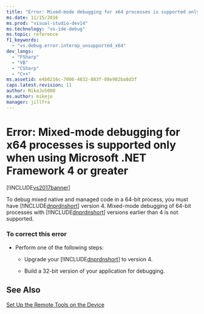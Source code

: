 ```yaml
---
title: "Error: Mixed-mode debugging for x64 processes is supported only when using Microsoft .NET Framework 4 or greater | Microsoft Docs"
ms.date: 11/15/2016
ms.prod: "visual-studio-dev14"
ms.technology: "vs-ide-debug"
ms.topic: reference
f1_keywords: 
  - "vs.debug.error.interop_unsupported_x64"
dev_langs: 
  - "FSharp"
  - "VB"
  - "CSharp"
  - "C++"
ms.assetid: e4b0216c-7006-4832-883f-08e982ba8d3f
caps.latest.revision: 11
author: MikeJo5000
ms.author: mikejo
manager: jillfra
---
```

# Error: Mixed-mode debugging for x64 processes is supported only when using Microsoft .NET Framework 4 or greater
[!INCLUDE[vs2017banner](../includes/vs2017banner.md)]

To debug mixed native and managed code in a 64-bit process, you must have [!INCLUDE[dnprdnshort](../includes/dnprdnshort-md.md)] version 4. Mixed-mode debugging of 64-bit processes with [!INCLUDE[dnprdnshort](../includes/dnprdnshort-md.md)] versions earlier than 4 is not supported.  
  
### To correct this error  
  
- Perform one of the following steps:  
  
    -   Upgrade your [!INCLUDE[dnprdnshort](../includes/dnprdnshort-md.md)] to version 4.  
  
    -   Build a 32-bit version of your application for debugging.  
  
## See Also  
 [Set Up the Remote Tools on the Device](http://msdn.microsoft.com/library/90f45630-0d26-4698-8c1f-63f85a12db9c)
